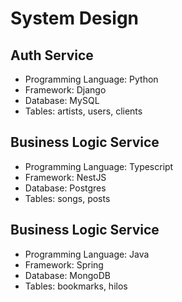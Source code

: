 # System Design

## Auth Service
- Programming Language: Python
- Framework: Django
- Database: MySQL
- Tables: artists, users, clients

## Business Logic Service
- Programming Language: Typescript
- Framework: NestJS
- Database: Postgres
- Tables: songs, posts

## Business Logic Service
- Programming Language: Java
- Framework: Spring
- Database: MongoDB
- Tables: bookmarks, hilos




